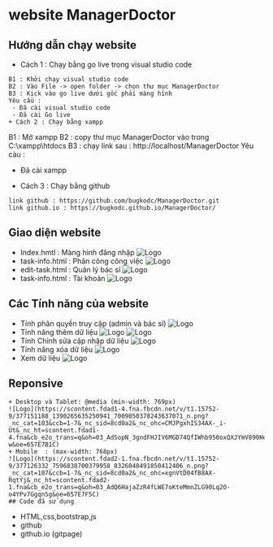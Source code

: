 
# website ManagerDoctor
## Hướng dẫn chạy website
+ Cách 1 : Chạy bằng go live trong visual studio code
```
B1 : Khởi chạy visual studio code
B2 : Vào File -> open folder -> chọn thư mục ManagerDoctor
B3 : Kick vào go live dưới gốc phải màng hình 
Yêu cầu :  
 - Đã cài visual studio code
 - Đã cài Go live
+ Cách 2 : Chạy bằng xampp
```
B1 : Mở xampp
B2 : copy thư mục ManagerDoctor vào trong C:\xampp\htdocs
B3 : chạy link sau : http://localhost/ManagerDoctor
Yêu càu :
  - Đã cài xampp
+ Cách 3 : Chạy bằng github 
```
link github : https://github.com/bugkodc/ManagerDoctor.git
link github.io : https://bugkodc.github.io/ManagerDoctor/
```
## Giao diện website
+ Index.hmtl : Màng hình đăng nhập 
![Logo](https://scontent.fdad2-1.fna.fbcdn.net/v/t1.15752-9/371494208_1496371394520615_1467754256436677148_n.png?_nc_cat=108&ccb=1-7&_nc_sid=8cd0a2&_nc_ohc=qdYJTJUP_vcAX8fzQ4d&_nc_ht=scontent.fdad2-1.fna&cb_e2o_trans=q&oh=03_AdRveN1ObUbz7MjvEviy-IUJITYEaXoBOWjUpYh6LPFDqA&oe=657E6A99)
+ task-info.html : Phân công công việc
![Logo](https://scontent.fdad1-3.fna.fbcdn.net/v/t1.15752-9/368647775_897162832025848_6645133233631818117_n.png?_nc_cat=110&ccb=1-7&_nc_sid=8cd0a2&_nc_ohc=a4tVonXA5fEAX_E3FNP&_nc_ht=scontent.fdad1-3.fna&cb_e2o_trans=q&oh=03_AdTcIU87ArZy_boLRYngvPN2rF31epE-zEIyiqsJ3-P4kw&oe=657E6274)
+ edit-task.html : Quản lý bác sĩ 
![Logo](https://scontent.fdad1-2.fna.fbcdn.net/v/t1.15752-9/386780001_860921972340642_966700993599639335_n.png?_nc_cat=106&ccb=1-7&_nc_sid=8cd0a2&_nc_ohc=bHTbxaYv2hUAX-Ayf3x&_nc_ht=scontent.fdad1-2.fna&cb_e2o_trans=q&oh=03_AdRZ6r0_Td_Rnfn74G_yaAamyzcai9H9cO4TxE0cK4t0ww&oe=657E639C)
+ task-info.html : Tài khoản
![Logo](https://scontent.fdad2-1.fna.fbcdn.net/v/t1.15752-9/386851397_368223565721533_4084468835672452440_n.png?_nc_cat=108&ccb=1-7&_nc_sid=8cd0a2&_nc_ohc=JKZAFsUr6voAX_PDYWE&_nc_ht=scontent.fdad2-1.fna&cb_e2o_trans=q&oh=03_AdQ0Ct2Go0NdMtgb8EIfL1qS6kAfyrDN-OTCVfvw0GH1iw&oe=657E5B92)
## Các Tính năng của website
+ Tính phân quyền truy cập (admin và bác sĩ)
![Logo](https://scontent.fdad2-1.fna.fbcdn.net/v/t1.15752-9/371494208_1496371394520615_1467754256436677148_n.png?_nc_cat=108&ccb=1-7&_nc_sid=8cd0a2&_nc_ohc=qdYJTJUP_vcAX8fzQ4d&_nc_ht=scontent.fdad2-1.fna&cb_e2o_trans=q&oh=03_AdRveN1ObUbz7MjvEviy-IUJITYEaXoBOWjUpYh6LPFDqA&oe=657E6A99)
+ Tính năng thêm dữ liệu
![Logo](https://scontent.fdad2-1.fna.fbcdn.net/v/t1.15752-9/369916091_1035641514350187_6306006913793266628_n.png?_nc_cat=107&ccb=1-7&_nc_sid=8cd0a2&_nc_ohc=_DDYVOcKyFsAX_G7x1v&_nc_ht=scontent.fdad2-1.fna&cb_e2o_trans=q&oh=03_AdTe6afd8xJFX8whKgV1N0EWhZUCAZDJbwpu8PI5hOcSfw&oe=657E5C0D)
![Logo](https://scontent.fdad1-3.fna.fbcdn.net/v/t1.15752-9/370220677_895473165461142_483444375169873669_n.png?_nc_cat=110&ccb=1-7&_nc_sid=8cd0a2&_nc_ohc=0444DqJsbkQAX-3-sKP&_nc_ht=scontent.fdad1-3.fna&cb_e2o_trans=q&oh=03_AdSCC1N0OiZRtv46UfwJwfsLWCn93Y7gaMfwDQ3Tq1w2LA&oe=657E70A7)
+ Tính Chỉnh sửa cập nhập dữ liệu 
![Logo](https://scontent.fdad1-4.fna.fbcdn.net/v/t1.15752-9/370217073_992247355200839_857698242423011876_n.png?_nc_cat=100&ccb=1-7&_nc_sid=8cd0a2&_nc_ohc=awVcJJIIbX4AX8WAr8s&_nc_oc=AQnEmmDuEUw0j2LicRCNyNx18JFLTQ3iBj_QW18v7tt2Q8SJP3ScYQD14SXB9tHkSSE9topDFTSediw1HDsWp_iX&_nc_ht=scontent.fdad1-4.fna&cb_e2o_trans=q&oh=03_AdTSkCn3gb7oE1EAO2mKpVXr4sDD1EQzJTWtVuU82LUy2A&oe=657E71FE)
+ Tính năng xóa dữ liệu 
![Logo](https://scontent.fdad1-2.fna.fbcdn.net/v/t1.15752-9/370247275_24106503918998183_907510780577453540_n.png?_nc_cat=102&ccb=1-7&_nc_sid=8cd0a2&_nc_ohc=JWvNDGiVrkwAX-TeDzE&_nc_ht=scontent.fdad1-2.fna&cb_e2o_trans=q&oh=03_AdT_MKuS6QVgN1YFhJtxg-giA24716YA7EMNN_9vp0ukwA&oe=657E623D)
+ Xem dữ liệu 
![Logo](https://scontent.fdad1-3.fna.fbcdn.net/v/t1.15752-9/371069161_1520740822019255_6783726720988976924_n.png?_nc_cat=104&ccb=1-7&_nc_sid=8cd0a2&_nc_ohc=79RmInrdPLcAX-WchEL&_nc_ht=scontent.fdad1-3.fna&cb_e2o_trans=q&oh=03_AdS_lxIUq97CSrSbXMhz5I6yd2MOLYsRNNfQZ4XARMY-7A&oe=657E868B)
## Reponsive 
``` 
+ Desktop và Tablet: @media (min-width: 769px)
![Logo](https://scontent.fdad1-4.fna.fbcdn.net/v/t1.15752-9/377151188_1390265635250941_7009050378243637071_n.png?_nc_cat=103&ccb=1-7&_nc_sid=8cd0a2&_nc_ohc=CMJPgxhIS34AX-_i-Ut&_nc_ht=scontent.fdad1-4.fna&cb_e2o_trans=q&oh=03_AdSopN_3gndFHJIV6MGD74QfIWhb950oxQXJYmV890Hq-w&oe=657E7B1C)
+ Mobile  : (max-width: 768px)
![Logo](https://scontent.fdad2-1.fna.fbcdn.net/v/t1.15752-9/377126332_7596838700379958_8326048491850412406_n.png?_nc_cat=107&ccb=1-7&_nc_sid=8cd0a2&_nc_ohc=xgnVtD04fB8AX-RqtYj&_nc_ht=scontent.fdad2-1.fna&cb_e2o_trans=q&oh=03_AdQ6HajaZzR4fLWE7oKteMmnZLG90Lq2O-o4YPv7GgqnSg&oe=657E7F5C)
## Code đã sử dụng 
```
+ HTML,css,bootstrap,js
+ github
+ github.io (gitpage)